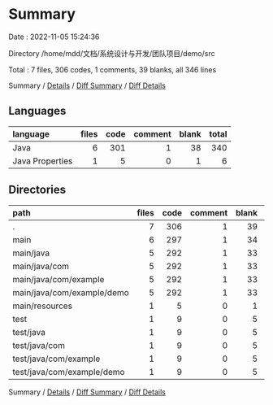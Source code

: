 # Summary

Date : 2022-11-05 15:24:36

Directory /home/mdd/文档/系统设计与开发/团队项目/demo/src

Total : 7 files,  306 codes, 1 comments, 39 blanks, all 346 lines

Summary / [Details](details.md) / [Diff Summary](diff.md) / [Diff Details](diff-details.md)

## Languages
| language | files | code | comment | blank | total |
| :--- | ---: | ---: | ---: | ---: | ---: |
| Java | 6 | 301 | 1 | 38 | 340 |
| Java Properties | 1 | 5 | 0 | 1 | 6 |

## Directories
| path | files | code | comment | blank | total |
| :--- | ---: | ---: | ---: | ---: | ---: |
| . | 7 | 306 | 1 | 39 | 346 |
| main | 6 | 297 | 1 | 34 | 332 |
| main/java | 5 | 292 | 1 | 33 | 326 |
| main/java/com | 5 | 292 | 1 | 33 | 326 |
| main/java/com/example | 5 | 292 | 1 | 33 | 326 |
| main/java/com/example/demo | 5 | 292 | 1 | 33 | 326 |
| main/resources | 1 | 5 | 0 | 1 | 6 |
| test | 1 | 9 | 0 | 5 | 14 |
| test/java | 1 | 9 | 0 | 5 | 14 |
| test/java/com | 1 | 9 | 0 | 5 | 14 |
| test/java/com/example | 1 | 9 | 0 | 5 | 14 |
| test/java/com/example/demo | 1 | 9 | 0 | 5 | 14 |

Summary / [Details](details.md) / [Diff Summary](diff.md) / [Diff Details](diff-details.md)